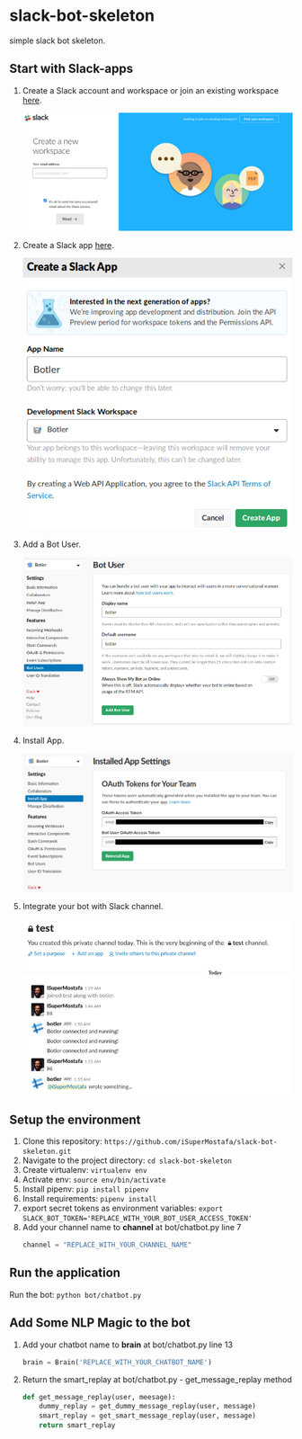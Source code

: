 # slack-bot-skeleton

simple slack bot skeleton.

## Start with Slack-apps

1. Create a Slack account and workspace or join an existing workspace [here](https://slack.com/create).

    ![slack-1.png](assets/slack-1.png?raw=true "screenshot #1: create a Slack workspace")

2. Create a Slack app [here](https://api.slack.com/apps).

    ![slack-2.png](assets/slack-2.png?raw=true "screenshot #2: create a Slack app")

3. Add a Bot User.

    ![slack-3.png](assets/slack-3.png?raw=true "screenshot #3: Add a Bot User")

4. Install App.

    ![slack-4.png](assets/slack-4.png?raw=true "screenshot #4: Install App")

5. Integrate your bot with Slack channel.

    ![slack-5.png](assets/slack-5.png?raw=true "screenshot #5: Integrate your bot with Slack channel")

## Setup the environment

1. Clone this repository: `https://github.com/iSuperMostafa/slack-bot-skeleton.git`
2. Navigate to the project directory: `cd slack-bot-skeleton`
3. Create virtualenv: `virtualenv env`
4. Activate env: `source env/bin/activate`
5. Install pipenv: `pip install pipenv`
6. Install requirements: `pipenv install`
7. export secret tokens as environment variables: `export SLACK_BOT_TOKEN='REPLACE_WITH_YOUR_BOT_USER_ACCESS_TOKEN'`
8. Add your channel name to **channel** at bot/chatbot.py line 7
    ```python
    channel = "REPLACE_WITH_YOUR_CHANNEL_NAME"
    ```

## Run the application

Run the bot: `python bot/chatbot.py`

## Add Some NLP Magic to the bot

1. Add your chatbot name to **brain** at bot/chatbot.py line 13
    ```python
    brain = Brain('REPLACE_WITH_YOUR_CHATBOT_NAME')
    ```

2. Return the smart_replay at bot/chatbot.py - get_message_replay method
    ```python
    def get_message_replay(user, meesage):
        dummy_replay = get_dummy_message_replay(user, message)
        smart_replay = get_smart_message_replay(user, message)
        return smart_replay
    ```